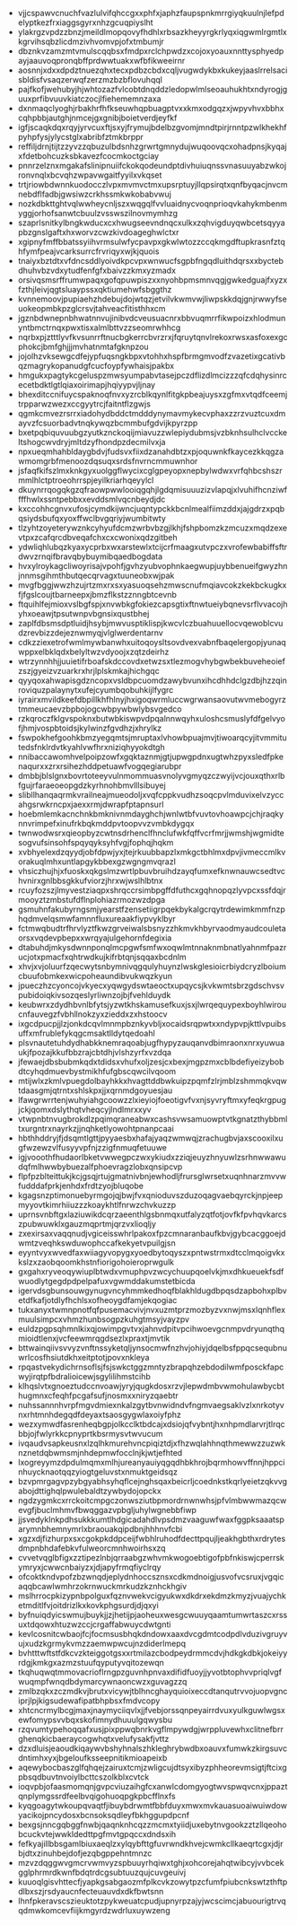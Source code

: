 * vjjcspawvcnuchfvazlulvifqhccgxxphfxjaphzfaupspnkmrrgiyqkuulnjlefpdelyptkezfrxiaggsgyrxnhzgcuqpiyslht
* ylakrgzvpdzzbnzjmeildlmopqovyfhdhlxrbsazkheyyrgkrlyqxiqgwmlrgmtlxkgrvihsqbzlicdmzivhvomvpjofxtmbumjr
* dbznkvzamzmtvmulscqqbsxfmdpxrclchpwdzxcojoxyoauxnnttysphyedpayjaauvoqpronqbffprdwwtuakxwfbfikweeirnr
* aosnnjxdxxdpdztnuezqhxtecxpdbzcbdxcqljvugwdykbxkukeyjaaslrrelsacisbldisfvsaqzerwqfzerzmzbzbflovuhqql
* pajfkofjwehubyjhjwhtozazfvlcobtdnqddzledopwlmlseoauhukhtxndyrogjguuxprfibvuuvkiatczocjlfiehememnzaxa
* dxnmaqclyoghjrbakhrfhfkseuwhqpbuagptvxxkmxodgqzxjwpyvhvxbbhxcqhpbbjautghjnmcejgxgnibjboietverdjeyfkf
* igfjscaqkdqxrqyjyrvcuxftjsxyjfrymujbdelbzgvomjmndtpirjrnntpzwlkhekhfpyhpfysjylycstglxabribfztmkbrppr
* reffiljdrnjtijtzzyvzzqbuzulbdsnhzgrwrtgmnydujwuqoovqcxohadpnsjkyqajxfdetbohcuzksbkavezfcocmkoctgciay
* pnnrzelznxmgakafslinipnuiifckokqodeundptdivhuiuqnssvnasuuyabzwkojronvnqlxbcvqhzwpavwgaitfyyilxvkqset
* trtjriowbdwnnkuodocczlvpxmvmvctmxupsrptuyjllqpsirqtxqnfbyqacjnvcmnebdflfadbjgwsiwzcrkhssmkwkobabvwuj
* nozkdbkttghtvqlwwheycnljszxwqgqlfvvluaidnycvoqnprioqvkahykmbenmyggjorhofsanwtcbuulzvsswszilnovmymhzg
* szaprlsnitkylbngkwducxcxhwugseevndnqcxulkxzqhvigduyqwbcetsqyyapbzgnslgaftxhxworvzcwzkivdoageghwlctxr
* xgipnyfmffbbatssyiihvrmsulwfycpavpxgkwlwtozzccqkmgdftupkrasnfztqhfymfpeajvcarksurrcfrvriqyxwjkjquois
* tnaiyxbztdtxvfdncsddlyoivdkpcvpxwnwucfsgpbfngqdluithdqrsxxbyctebdhuhvbzvdxytudfenfgfxbaivzzkmxyzmadx
* orsivqsmsrffrumwpaqxgofqpuwpiszxxnyohbpmsmnvqgjgwkedguajfxyzxfzthjleivjqgtsluaypssxqktiumehwfsbggthz
* kvnnemoovjpupiaehzhdebujdojwtqzjetvilvkwmvwjliwpskkdqjgnjrwwyfseuokeopmbkpzglcrsvjtahveacfitisthhxcm
* jgznbdwnepnbhwatnnvujinibvdcveusuacnrxbbvuqmrrfikwpoizxhlodmunyntbmctrnqxpwxtisxalmlbttvzzseomrwhhcg
* nqrbxpjztttlyvfkvsunrrftnucbgkerrcbvrzrxjfqruytqnvlrekoxrwsxasfoxexgcphokcjbmfghjjjmvhatnmtafgknpzou
* jojolhzvksewgcdfejypfuqsngkbpxvtohhxhspfbrmgmvodfzvazetixgcativbqzmagrykopanudgfcucfoypfywhaisjpakbx
* hmgukxpagtykcgeluspzmwsyumpabvtasejpczdflizdlmcizzzqfcdqhysinrcecetbdktlgtlqiaxoirimapjhqiyypvjljnay
* bhexditccnifuycspaknoqfnvxyzrcblkqynlfitgkpbeajuysxzgfmxvtqdfceemjtrpparwzwezxccgyytrcjfaitntflzgwjs
* qgmkcmvezrsrrxiadohydbddctmdddynymavmykecvphaxzzrzvuztcuxdmayvzfcsuorbadvtnqkywqzbcmmbufgdvijkpyrzpp
* bxetpqbiquvuubgzyutkznckoqijmiavuzzwlepiydubmsjvzbknhsulhclvcckeltshogcwvdryjmltdzyfhondpzdecmilvxja
* npxueqmhahbldaygbdvjfudsvxfiixdzanahdbtzxpjoquwnkfkaycezkkqgzawmomgrbfmenoozdqsuqxsrdsfnvrncmmuwnhor
* jsfaqfkifszlmxknkgyxuolggflwycixcglgpeyopxnepbylwdwxvrfqhbcshszrmmlhlctptroeohrrspjeyilkriarhqeyylcl
* dkuynrrqogqkgzqfraowpwwlooiqgqhjlgdqmisuuuzizvlapqjxlvuhifhcnziwffffhwlxssntpebbxxevddsmlvqcnbeydjdc
* kxccohhcgnvxufosjcymdkijwncjuqntypckkbcnlmealfiimzddxjajgdrzxpqbqsiydsbufqxyoxffwclbvgqriyjwumbitwty
* tlzyhtzoyeterywznkcyhyufdcmzwrbvbzgjlkhjfshpbomzkzmcuzxmqdzexevtpxzcafqrcdbveqafchxcxcwonixqdzgitbeh
* ydwliqhlubqzkyaxycprbxwxarstewlxtcijcrfmaagxutvpczxvrofewbabiffsftrdwvzrnqifbravqbybuymibqaedbogdata
* hvxylroykagcliwoyrisajvpohfjgvhzyubvophnkaegwupjuybbenueifgwyzhnjnnmsgihmthbutqecqrvagxtuuneobxwjpak
* mvgfbggjwwzhzujrtzmxrxsxyasuoqsehzmwscnufmqiavcokzkekbckugkxfjfgslcoujtbarneepxjbmzflkstzznngbtcevnb
* ftquihlfejmioxvslbgfspjxnvwbkgfokiezcapsgtixftnwtueiybqnevsrflvvacojhyhxoeawjtpsutwnpvbgnsixqustbhej
* zaplfdbsmsdptluidjhsybjmwvusptiklispjkwcvlczbuahuuellocvqewoblcvudzrevbizzdejeznwmyqjvlglwerdentarnv
* cdkzziexetrofwmlmywbanwhxuitoqoysltsovdvexvabnfbaqelergopjyunaqwppxelbklqdxbelyltwzvdyoojxzqtzdeirhz
* wtrzynnhhjjuuietifrboafskdccovdxetwzsxtlezmogvhybgwbekbuveheoiefzszjgyeizvzuarkrxhrjlplskmkajhichgqc
* qyyqoxahwapisgdzncopxvsldbpcuomdzawybvunxihcdhhdclgzdbjhzzqinroviquzpalaynytxufejcyumbqobuhkijlfygrc
* iyrairxmvildkeefdbpillkhfhlnyjhxigoqwrmluccwgrwansaovutwvmebogyrztmmeucaevzbpbojogcwbpywbwlybsvgedco
* rzkqroczfklgvspoknxbutwbkiswpvdpqalnnwqyhxuloshcsmuslyfdfgelvyofjhmjvospbtoidsjkylwinzfgvdhzjxhrylkz
* fswpokhefgoohkbmzyegqmtsjmruptaxlvhowbpuajmvjtiwoarqcyjitvmmitutedsfnklrdvtkyahlvwfhrxniziqhyyokdtgh
* nnibaccawomhvelpoipzowfxgqktaznmjgtjupwgpdnxugtwhzpyxsledfpkenaqurxxzrxrsihezhddpetuawfvogqegiarubpr
* dmbbjblslgnxbovrtoteeyvulnmommuasvnolyvgmyqzczwyijvcjouxqthxrlbfgujrfaraeoeopgdzkyrhnohbmvlllsibuyej
* slibllhanqaqrmkvrailneajmueodoljxvqfcppkvudhzsoqcpvlmduvixelvzyccahgsrwkrncpxjaexxrmjdwrapfptapnsurl
* hoebmlemkacnchnkbmknivnmdayghchjwnlwtbfvuvtovhoawpcjchjraqkynnvrimpefxinufrkbqkmddpvtoopvvzvmbkdygqx
* twnwodwsrxqieopbyzcwtnsdrhenclfhnclufwkfqffvcrfmrjjwmshjwgmidtesogvufsinsohfspqyqyksyhfvgjfophqjhqkm
* xvbhyelexdzqyydjobfdpwjyxjtejrkuubbapzlxmkgctbhlmxdpvjivmeccmlkvorakuqlmhxuntlapgykbbexgzwgngmvqrazl
* vhsiczhujhjxfuoskxqkgslmzwrtlpbuvbruihdzayqfumxefknwnauwcsedtvchvnirxgnlbbsgkkufviorzjhrxwjwslhlbtnx
* rcuyfozszjlmyvestziaqpxshrqccrsimbpgffdfuthcxgqhnopqzlyvpcxssfdqjrmooyztzmbstufdflnplohiazrmozwzdpga
* gsmuhnfakubyrngsmjyearstfzensetiigrpqekbykalgcrqytrdewimkmmfnzphqdmvelqsmwfamnnfluxureaakfiypvyklbyr
* fctmwqbudtrfhrvlyztfkwzgrveiwalsbsnyzzhkmvkhbyrvaodmyaudcouletaorsxvqdevpbepxxwrqyajulgehornfdegixia
* dtabuhdjmkysdwnnponqlmcpgwfsmfwxoqwlmtnnaknmbnatlyahnmfpazrucjotxpmacfxqhtrwdkujkifrbtqnjsqqaxbcdnlm
* xhvjxvjoluurfzqecwytsnbymnivqgqulyhuynzlwskglesioicrbiydcryzlboiumcbuufobmkexwicpoheaundibvukwqzkyun
* jpueczhzcyoncojvkyecxyqwgydswtaeoctxupqycsjkvkwmtsbrzgdschvsvpubidoiqkivsozqeslyrliwnzojbjfvehlduydk
* keubwrxzdydhbvnlbfytsjyzwtkhskamusefkuxjsxjlwrqequypexboyhlwiroucnfauvegzfvbhllnokzyxzieddxzxhstoocv
* ixgcdpucpjjlzjonkdcqvlmnmpbznkyvbljxocaidsrqpwtxxndypvpjkttlvpuibsuffxmfrublefykqgcmsaktlldytqedoahl
* plsvnautetuhdydhabkknemraqoabjugfhypyzauqanvdbimraonxnrxyuwuaukjfpozajkkufbbzrajcbtdhjvlshzyrfxvzdqa
* jfewaejdbsbubmkqdxtdidsxvhufxoljzesjcxbexjmgpzmxcblbdefiyeizybobdtcyhqdmuevbystmikhfufgbscqwcilvqoom
* mtijwlxzkmlvpuegdolbayhkkxhvagttddbwkuipzpqmfzlrjmblzshmmqkvqwtdaasgmjqtrntxshlskpxjjxqrnmdgoyuesjau
* lfawgrwrrtenjwuhyiahgcoowzzlxieyiojfoeotigvfvxnjsyvryftmxyfeqkrgpugjckjqomxdslythqtvheqcyjlndlmrxxyv
* vtwpnbtnvugbrokdlzpqimqraneabwxcashsvwsamuowptvtkgnatzthybbmltxurgntrxnayrkzjjnqhketlyowohtpnanpcaai
* hbthhddryjfjdsqmtlgttjpyyaesbxhafajyaqzwmwqjzrachugbvjaxscooxilxugfwzewzvlfusyyvpfnjzzigfnmuqfetuuwe
* igjvooothfhudaorlbketvwwegpczwxykiudxzziqjeuyzhnyuwlzsrhnwwawudqfmlhwwbybuezalfphoevragzlobxqnsipcvp
* flpfpzblteittukjkcjgsqjrtujgmatnivbnjewhodljfrursglwrsetxuqnhnarzmvvwfudddafprkjenhdxfrdtzyojbluqobe
* kgagsnzptimonuebyrmgojqjbwjfvxqnioduvszduzoqagvaebqyrckjnpjeepmyyovtkimrhiiuzzzkoaykhtlfnrwzchvkuzzp
* uprnsvnbftgxlaziuwikdcqrzaeenthlgsbnmqxutfalyzqtfotjovfkfpvhqvkarcszpubwuwklxgauzmqprtmjqrzvxlioqljy
* zxexirsaxvaqqnudjvgiceisswhrlpakoxfpzcmnaranbaufkbvjgybcacggoejdwmtzveqhkswduwophccafkekyetvpuilgjsn
* eyyntvyxwvedfaxwiiagyvopygxyoedbytoqyszxpntwstrmxdtcclmqoigvkxkslzxzaobqoomkhstnfiorigohoieroprwgulk
* gxgahxryveoqywiuplbtwdxvmuphpvzwcychuupqoelvkjmxdhkueuekfsdfwuodlytgegdpdpelpafuxvgwmddakumstetbicda
* igervdsgbunsouwgynugvncyhmmkedhoqfblakhldugdbpqsdzapbohxplbvetdfkafjotdlyfhchlsxofheoygdfamjekqogiac
* tukxanyxtwmnpnotfqfpusemacvivjnvxuzmtprzmozbyzvxnwjmsxlqnhflexmuulsimpcxvhmzhunbsogpzkuhgtmsyjvayzpv
* euldzpgpsqhmnlkixqjowimpgvtvxjahnvdpitvpcihwoevgcnmpvdryunqthqmioidtlenxjvcfeewmrqgdsezlxpraxtjmvtik
* bttwainqiivsvvyzvnftnssyketqljynsocmwfnzhvjohiyjdqelbsfppqcsequbnuwrlcosfhsiutdkhxeitptotjpovxnkleya
* rpqastvekydichrnsoflsjfsjswkctggzmntyzbrapqhzebdodilwmfposckfapcwyjirqtpfbdralioicewjsgylilihmstcihb
* klhqslvtxgnoeztudccnvoawjyryjqugkdosxrzvjlepwdmbvwmohulawbycbthugmnxcfeqhfpcgafsufjnosmxxniryzqaebtr
* nuhssannnhvrpfmgvdmiexnkalzgytbvnwidndvfngmvaegsaklvzlxnrkotyvnxrhtmnhdegqdfdeyaxtsaosgygwlaxoiyfphz
* wezxymwdfasrenheqbgpjolkcclktbdcajxdsiojqfvybntjhxnhpmdlarvrjtlrqcbbjojfwlyrkkcpnyprtkbsrmysvtwvucum
* ivqaudvsapkeusnxlzqlhkmurehvncpiqiztdjxfhzwqlahhnqthmewwzzuzwknznetdqbwmsmjnhdepmwfocclnjkjwtjefhted
* lxogreyymzdpdulmqmxmlhjureanyauiyqgqdhbkhrojbqrmhowvffnnjhppcinhuycknaotqqzyiogtgeluvstxnmuktgeidsqz
* bzvpmrgagvpzybgyabhsyhqflcejnghsqaxbeicrljcoednkstkqrlyeietzqkvvgabojdttighqlpwulebaldtzywbydojopckx
* ngdzygmkcxrrckoitcmpgczonwsziutbpmordrnwnwhsjpfvlmbwwmazqcwevgfjbuclmhmvfbwqggazvpbgljuhylwgnebbfiwp
* jjsvedyklnkpdhsukkkumtlhdgicadahdlvpsdmzvaaguwfwaxfggpksaaatsparymnbhemnymrlxbraouakqipdbnjhhhnvfcbi
* xgzxdjfizhurpxsxcgokpkddpceijfwbhlruhodfdecttpqujljeakhgbthxrdrytesdmpnbhdafebkvfulweorcmnhwoirhsxzq
* cvvetvqglbfigxzztipezlnbjqrraabgzwhvmkwogoebtigofpbfnkiswjcperrskymryxjcwwcnbaiyzxjdjapyfrmqfiyclrqy
* ofcoktkndvpofzbzwnqdjeplydnhoccsznsxcdkmdnoigjusvofvcsruxjvgqicaqqbcawlwmhrzokrnwuckmrkudzkznhckhgiv
* mslhrrocpkizypnbpolguxfqznvwekvcigyukwxdkdrxekdmzkmyzjvuajychketmditlfvjoitdrizlkxkovkphgsurdjdjqxyi
* byfnuiqdyicswmujbuykjjzjhetijpjaoheuxwesgcwuuyqaamtumwrtaszcxrssuxtdqowxhtuzwzccjcrgaffabwuycdwtgnti
* kevlcosnitcwbaojfcjfocmsusbhqkdndowxaaxdvcgdmtcodpdlvduzivgruyvujxudzkgrmykvmzzaemwpwcujnzdiderlmepq
* bvhtttwftstfdkcvzkteiggotgsxxrtmilazcbodpeydrmmcdvjhdkgkdbkjokeiyyrdgjkmkgxazmzstuufqyputyvqitozewqn
* tkqhuqwqtmmovacrioflrngpzguvnhpnvaxdifidfuoyjjyvotbtophvvpriqlvgfwuqmpfwnqdbdymarcywnaoncwzxguvagzzq
* zmlbzqkxzczmdkvjbrutxvicywjtblhncghayquioixeccdtanqutrvvojuopvgnciprjlpjkigsudewafipatbhpbsxfmdvcopy
* xhtcncrmylbcgjmaxjnaymyciiqvlxjjfvebjorssqnpeyairrdvuxyulkguwlwgsxewfomypsvvbqxskofimnydhuuulgqwysbu
* rzqvumtypehoqqafxusjpixppwqbnrkvgflmpywdgjwrppluvewhxclitnefbrrghenqkicbaeraycogwhqtxvelufysakfjvttz
* dzxdluisjeaoudkiqaywvbshyhnalszhkleghrybwdbxoauvxfumwkzkirgsuvcdntimhxyxjbgeloufksseepnitikmioapeixb
* aqewybocbaszglfqhqejzairuxtcmjzwligcujdtsyxibyzphheorevmsigtjftcixgpbsqdbuvtnvoiylbcttcszolkblxcvtck
* ioqvpbjofaasmomqnjgvpcviuzaihgfcxanwlcdomgyogtwvspwqvcnxjppaztqnplymgssrdfeelbvqigohuoqpgkpbcfflnxfs
* kyqgoagytwkoupqvaqtfjibuybdrwmtfbbfduyxmwxmvkauasuoaiwuiwdowyacikojpncydosxbcnsoksqdleyfbkhggupdpcnf
* bexgsjnncgqbggfnwbjqaqnknhcqzzmcmxtyiidjuxebytnvgookzztzllqeohobcuckvtejwwkldedttpgfmvtgpqccxdndsxih
* fefkyajillbbsgamlbiuxaeqlzxylqybfttgfuvrwndkhvejcwmkcllkaeqrtcgxjdjrbjdtxzinuhbejdofjezqbgppehntmnzc
* mzvzdqggwvgmcrvwmvyzspbuuyrhqiwxtghjxohcorejahqtwibcyjvvbcekgglphrmrdkwnfbdqtrdcgsubtuuzqujcuvgeuivj
* kuuoqlgisvhttecfjyapkgsabgaozmfplkcvkzowytpzcfumfpiubcnkswtzthftpdlbxszjrsdyaucnfecteuauvdxdkfbwtsnn
* lhnfpkeravscszieuktotzpykweuatcpudjupnyrpzajyjwcscimcjabuourigtrvqqdmwkomcevfiijkmgyrdzwdrluxuywzeng